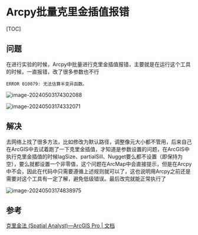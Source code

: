 # Arcpy批量克里金插值报错

[TOC]



## 问题

在进行实验的时候，Arcpy中批量进行克里金插值报错，主要就是在运行这个工具的时候，一直报错，改了很多参数也不行

```
ERROR 010079: 无法估算半变异函数。
```

![image-20240503174302088](https://cdn.jsdelivr.net/gh/zbhgis/BlogImg@main/blog/202506270015546.png)

![image-20240503174332071](https://cdn.jsdelivr.net/gh/zbhgis/BlogImg@main/blog/202506270015605.png)

## 解决

去网络上找了很多方法，比如修改为默认路径，调整像元大小都不管用，后来自己在ArcGIS中去试着跑了一下克里金插值，才知道是参数设置的问题，在ArcGIS中执行克里金插值的时候lagSize、partialSill、Nugget要么都不设置（即保持为空），要么就都设置一个非零值，这个问题在ArcMap中会直接提示，但是在Arcpy中不会，因此在代码中只需要遵循上述规则就可以了，这也说明用Arcpy之前还是需要对这个工具有一定了解，避免低级错误。最后改完就能正常执行了

![image-20240503174838975](https://cdn.jsdelivr.net/gh/zbhgis/BlogImg@main/blog/202506270015351.png)

## 参考

[克里金法 (Spatial Analyst)—ArcGIS Pro | 文档](https://pro.arcgis.com/zh-cn/pro-app/latest/tool-reference/spatial-analyst/kriging.htm)